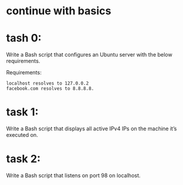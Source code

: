# continue with basics

# tash 0:
Write a Bash script that configures an Ubuntu server with the below requirements.

Requirements:

    localhost resolves to 127.0.0.2
    facebook.com resolves to 8.8.8.8.

# task 1:
Write a Bash script that displays all active IPv4 IPs on the machine it’s executed on.

# task 2:
Write a Bash script that listens on port 98 on localhost.
